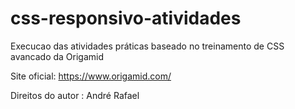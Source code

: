 # css-responsivo-atividades

Execucao das atividades práticas baseado no treinamento de CSS avancado da Origamid

Site oficial: https://www.origamid.com/

Direitos do autor : André Rafael

